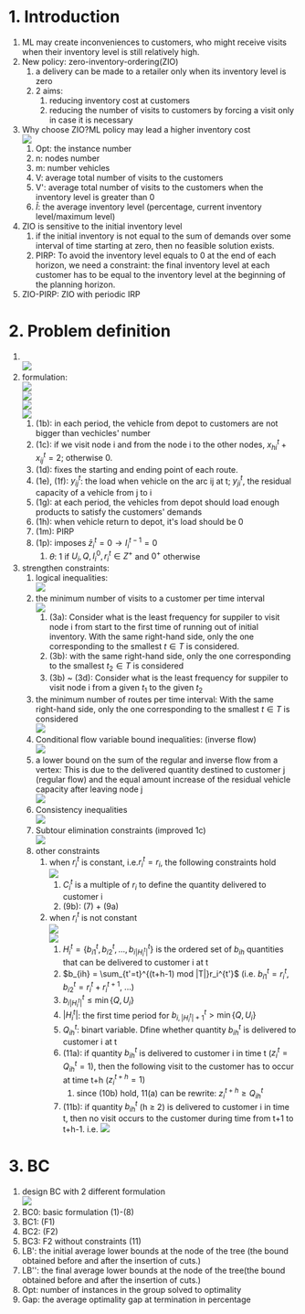 # 1. Introduction
1. ML may create inconveniences to customers, who might receive visits when their inventory level is still relatively high.
2. New policy: zero-inventory-ordering(ZIO)
   1. a delivery can be made to a retailer only when its inventory level is zero
   2. 2 aims:
      1. reducing inventory cost at customers
      2. reducing the number of visits to customers by forcing a visit only in case it is necessary
3. Why choose ZIO?ML policy may lead a higher inventory cost<br>![](./pic/00.png)
   1. Opt: the instance number
   2. n: nodes number
   3. m: number vehicles
   4. V: average total number of visits to the customers
   5. V': average total number of visits to the customers when the inventory level is greater than 0
   6. $\tilde{I}$: the average inventory level (percentage, current inventory level/maximum level)
4. ZIO is sensitive to the initial inventory level
   1. if the initial inventory is not equal to the sum of demands over some interval of time starting at zero, then no feasible solution exists.
   2. PIRP: To avoid the inventory level equals to 0 at the end of each horizon, we need a constraint: the final inventory level at each customer has to be equal to the inventory level at the beginning of the planning horizon.
5. ZIO-PIRP: ZIO with periodic IRP

# 2. Problem definition
1. <br>![](./pic/02.png)
2. formulation:<br>![](./pic/04.png)<br>![](./pic/05.png)<br>![](./pic/01.png)<br>![](./pic/03.png)
   1. (1b): in each period, the vehicle from depot to customers are not bigger than vechicles' number
   2. (1c): if we visit node i and from the node i to the other nodes, $x_{hi}^t + x_{ij}^t = 2$; otherwise 0.
   3. (1d): fixes the starting and ending point of each route.
   4. (1e), (1f): $y^t_{ij}$: the load when vehicle on the arc ij at t; $y^t_{ji}$, the residual capacity of a vehicle from j to i
   5. (1g): at each period, the vehicles from depot should load enough products to satisfy the customers' demands
   6. (1h): when vehicle return to depot, it's load should be 0
   7. (1m): PIRP
   8. (1p): imposes $\bar{z}_i^t = 0 \rightarrow I_i^{t-1} = 0$ 
      1. $\theta$: 1 if $U_i,Q,I_i^0,r_i^t \in Z^+$ and $0^+$ otherwise
3. strengthen constraints:
   1. logical inequalities:<br>![](./pic/06.png)
   2. the minimum number of visits to a customer per time interval<br>![](./pic/07.png)
      1. (3a): Consider what is the least frequency for suppiler to visit node i from start to the first time of running out of initial inventory. With the same right-hand side, only the one corresponding to the smallest $t \in T$ is considered.
      2. (3b):  with the same right-hand side, only the one corresponding to the smallest $t_2 \in T$ is considered
      3. (3b) ~ (3d): Consider what is the least frequency for suppiler to visit node i from a given $t_1$ to the given $t_2$
   3. the minimum number of routes per time interval: With the same right-hand side, only the one corresponding to the smallest $t \in T$ is considered<br>![](./pic/08.png)
   4. Conditional flow variable bound inequalities: (inverse flow)<br>![](./pic/10.png)
   5. a lower bound on the sum of the regular and inverse flow from a vertex:  This is due to the delivered quantity destined to customer j (regular flow) and the equal amount increase of the residual vehicle capacity after leaving node j<br>![](./pic/11.png)
   6. Consistency inequalities<br>![](./pic/12.png)
   7. Subtour elimination constraints (improved 1c)<br>![](./pic/13.png)
   8. other constraints
      1. when $r_i^t$ is constant, i.e.$r_i^t = r_i$, the following constraints hold<br>![](./pic/14.png)
         1. $C_i^t$ is a multiple of $r_i$ to define the quantity delivered to customer i
         2. (9b): (7) + (9a)
      2. when $r_i^t$ is not constant<br>![](./pic/15.png)<br>![](./pic/16.png)
         1. $H_i^t = \{b_{i1}^t, b_{i2}^t,..., b_{i|H_i^t|}^t\}$ is the ordered set of $b_{ih}$ quantities that can be delivered to customer i at t
         2.  $b_{ih} = \sum_{t'=t}^{(t+h-1) mod |T|}r_i^{t'}$ (i.e. $b_{i1}^t = r_i^t$, $b_{i2}^t = r_i^t + r_i^{t+1}$, ...)
         3.  $b_{i|H_i^t|}^t \leq \min \{Q,U_i\}$
         4.  $|H_i^t|$: the first time period for $b_{i,|H_i^t|+1}^t > \min \{Q, U_i\}$
         5.  $Q_{ih}^t$: binart variable. Dfine whether quantity $b_{ih}^t$ is delivered to customer i at t
         6.  (11a): if quantity $b_{ih}^t$ is delivered to customer i in time t ($z_i^t = Q_{ih}^t =1$), then the following visit to the customer has to occur at time t+h ($z_i^{t+h} = 1$)
             1.  since (10b) hold, 11(a) can be rewrite: $z_i^{t+h} \geq Q_{ih}^t$
         7.  (11b): if quantity $b_{ih}^t$ (h $\geq$ 2) is delivered to customer i in time t, then no visit occurs to the customer during time from t+1 to t+h-1. i.e. ![](./pic/17.png)

# 3. BC
1. design BC with 2 different formulation<br>![](./pic/18.png)
2. BC0: basic formulation (1)-(8)
3. BC1: (F1)
4. BC2: (F2)
5. BC3: F2 without constraints (11)
6. LB': the initial average lower bounds at the node of the tree (the bound obtained before and after the insertion of cuts.)
7. LB'': the final average lower bounds at the node of the tree(the bound obtained before and after the insertion of cuts.)
8. Opt: number of instances in the group solved to optimality
9. Gap: the average optimality gap at termination in percentage